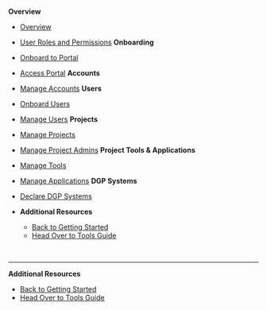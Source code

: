 **Overview**
  - [Overview](ship-hats-portal-overview)
  - [User Roles and Permissions](user-roles-and-permissions)
**Onboarding**  
  - [Onboard to Portal](onboarding-to-portal)
  - [Access Portal](access-ship-hats-portal)
**Accounts**  
  - [Manage Accounts](manage-account)
**Users**
  - [Onboard Users](onboarding-users)
  - [Manage Users](manage-users)
**Projects**
  - [Manage Projects](manage-projects)
  - [Manage Project Admins](manage-project-admins)
**Project Tools & Applications**
  - [Manage Tools](manage-tools)
  - [Manage Applications](manage-applications)
**DGP Systems**
  - [Declare DGP Systems](declare-dgp-systems)  

- **Additional Resources**
  - [Back to Getting Started](https://docs.developer.tech.gov.sg/docs/ship-hats-getting-started-guide/#/) 
  - [Head Over to Tools Guide](https://docs.developer.tech.gov.sg/docs/ship-hats-tools-guide/#/tools-overview) 

&nbsp;

---

**Additional Resources**
  - [Back to Getting Started](https://docs.developer.tech.gov.sg/docs/ship-hats-getting-started-guide/#/) 
  - [Head Over to Tools Guide](https://docs.developer.tech.gov.sg/docs/ship-hats-tools-guide/#/tools-overview) 